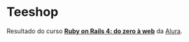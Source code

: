 # Teeshop

Resultado do curso **[Ruby on Rails 4: do zero à web](https://alura.com.br/curso-online-ruby-on-rails-4-do-zero)** da [Alura](https://alura.com.br).
